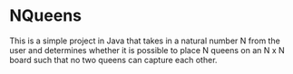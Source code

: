# NQueens
This is a simple project in Java that takes in a natural number N from the user and determines whether it is possible to place N queens on an N x N board such that no two queens can capture each other. 